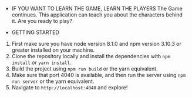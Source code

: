 * IF YOU WANT TO LEARN THE GAME, LEARN THE PLAYERS
The Game continues. This application can teach you about the characters behind it. Are you ready to play?

* GETTING STARTED
1. First make sure you have node version 8.1.0 and npm version 3.10.3 or greater installed on your machine.
2. Clone the repository locally and install the dependencies with `npm install` or `yarn install`.
3. Build the project using `npm run build` or the yarn equivalent.
4. Make sure that port 4040 is available, and then run the server using `npm run server` or the yarn equivalent.
5. Navigate to `http://localhost:4040` and explore!